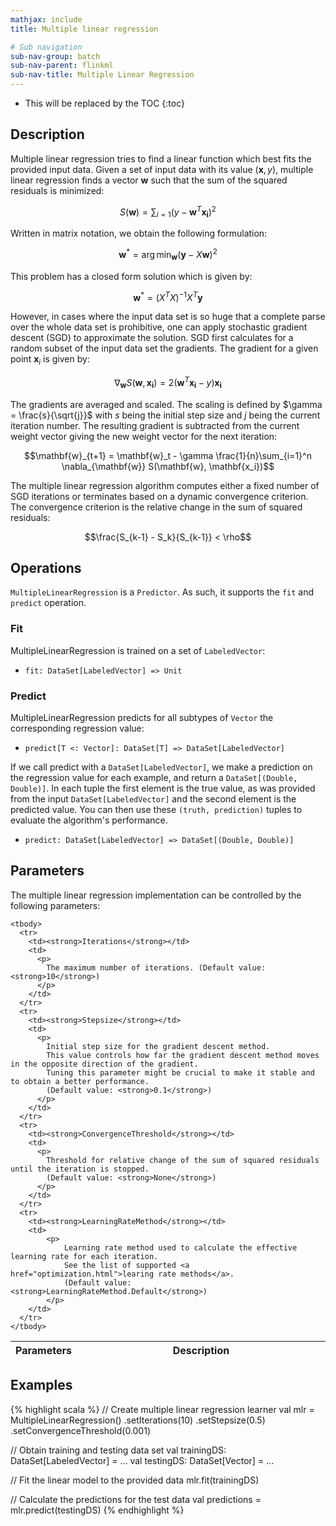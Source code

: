 ```yaml
---
mathjax: include
title: Multiple linear regression

# Sub navigation
sub-nav-group: batch
sub-nav-parent: flinkml
sub-nav-title: Multiple Linear Regression
---
```

<!--
Licensed to the Apache Software Foundation (ASF) under one
or more contributor license agreements.  See the NOTICE file
distributed with this work for additional information
regarding copyright ownership.  The ASF licenses this file
to you under the Apache License, Version 2.0 (the
"License"); you may not use this file except in compliance
with the License.  You may obtain a copy of the License at

  http://www.apache.org/licenses/LICENSE-2.0

Unless required by applicable law or agreed to in writing,
software distributed under the License is distributed on an
"AS IS" BASIS, WITHOUT WARRANTIES OR CONDITIONS OF ANY
KIND, either express or implied.  See the License for the
specific language governing permissions and limitations
under the License.
-->

* This will be replaced by the TOC
{:toc}

## Description

 Multiple linear regression tries to find a linear function which best fits the provided input data.
 Given a set of input data with its value $(\mathbf{x}, y)$, multiple linear regression finds
 a vector $\mathbf{w}$ such that the sum of the squared residuals is minimized:

 $$ S(\mathbf{w}) = \sum_{i=1} \left(y - \mathbf{w}^T\mathbf{x_i} \right)^2$$

 Written in matrix notation, we obtain the following formulation:

 $$\mathbf{w}^* = \arg \min_{\mathbf{w}} (\mathbf{y} - X\mathbf{w})^2$$

 This problem has a closed form solution which is given by:

  $$\mathbf{w}^* = \left(X^TX\right)^{-1}X^T\mathbf{y}$$

  However, in cases where the input data set is so huge that a complete parse over the whole data
  set is prohibitive, one can apply stochastic gradient descent (SGD) to approximate the solution.
  SGD first calculates for a random subset of the input data set the gradients. The gradient
  for a given point $\mathbf{x}_i$ is given by:

  $$\nabla_{\mathbf{w}} S(\mathbf{w}, \mathbf{x_i}) = 2\left(\mathbf{w}^T\mathbf{x_i} -
    y\right)\mathbf{x_i}$$

  The gradients are averaged and scaled. The scaling is defined by $\gamma = \frac{s}{\sqrt{j}}$
  with $s$ being the initial step size and $j$ being the current iteration number. The resulting gradient is subtracted from the
  current weight vector giving the new weight vector for the next iteration:

  $$\mathbf{w}_{t+1} = \mathbf{w}_t - \gamma \frac{1}{n}\sum_{i=1}^n \nabla_{\mathbf{w}} S(\mathbf{w}, \mathbf{x_i})$$

  The multiple linear regression algorithm computes either a fixed number of SGD iterations or terminates based on a dynamic convergence criterion.
  The convergence criterion is the relative change in the sum of squared residuals:

  $$\frac{S_{k-1} - S_k}{S_{k-1}} < \rho$$

## Operations

`MultipleLinearRegression` is a `Predictor`.
As such, it supports the `fit` and `predict` operation.

### Fit

MultipleLinearRegression is trained on a set of `LabeledVector`:

* `fit: DataSet[LabeledVector] => Unit`

### Predict

MultipleLinearRegression predicts for all subtypes of `Vector` the corresponding regression value:

* `predict[T <: Vector]: DataSet[T] => DataSet[LabeledVector]`

If we call predict with a `DataSet[LabeledVector]`, we make a prediction on the regression value
for each example, and return a `DataSet[(Double, Double)]`. In each tuple the first element
is the true value, as was provided from the input `DataSet[LabeledVector]` and the second element
is the predicted value. You can then use these `(truth, prediction)` tuples to evaluate
the algorithm's performance.

* `predict: DataSet[LabeledVector] => DataSet[(Double, Double)]`

## Parameters

  The multiple linear regression implementation can be controlled by the following parameters:

   <table class="table table-bordered">
    <thead>
      <tr>
        <th class="text-left" style="width: 20%">Parameters</th>
        <th class="text-center">Description</th>
      </tr>
    </thead>

    <tbody>
      <tr>
        <td><strong>Iterations</strong></td>
        <td>
          <p>
            The maximum number of iterations. (Default value: <strong>10</strong>)
          </p>
        </td>
      </tr>
      <tr>
        <td><strong>Stepsize</strong></td>
        <td>
          <p>
            Initial step size for the gradient descent method.
            This value controls how far the gradient descent method moves in the opposite direction of the gradient.
            Tuning this parameter might be crucial to make it stable and to obtain a better performance.
            (Default value: <strong>0.1</strong>)
          </p>
        </td>
      </tr>
      <tr>
        <td><strong>ConvergenceThreshold</strong></td>
        <td>
          <p>
            Threshold for relative change of the sum of squared residuals until the iteration is stopped.
            (Default value: <strong>None</strong>)
          </p>
        </td>
      </tr>
      <tr>
        <td><strong>LearningRateMethod</strong></td>
        <td>
            <p>
                Learning rate method used to calculate the effective learning rate for each iteration.
                See the list of supported <a href="optimization.html">learing rate methods</a>.
                (Default value: <strong>LearningRateMethod.Default</strong>)
            </p>
        </td>
      </tr>
    </tbody>
  </table>

## Examples

{% highlight scala %}
// Create multiple linear regression learner
val mlr = MultipleLinearRegression()
.setIterations(10)
.setStepsize(0.5)
.setConvergenceThreshold(0.001)

// Obtain training and testing data set
val trainingDS: DataSet[LabeledVector] = ...
val testingDS: DataSet[Vector] = ...

// Fit the linear model to the provided data
mlr.fit(trainingDS)

// Calculate the predictions for the test data
val predictions = mlr.predict(testingDS)
{% endhighlight %}
